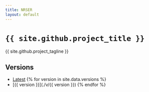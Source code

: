 ```yaml
---
title: NRSER
layout: default
---
```


`{{ site.github.project_title }}`
=============================================================================

{{ site.github.project_tagline }}

Versions
-----------------------------------------------------------------------------

-   [Latest](./v/latest)
{% for version in site.data.versions %}
-   [{{ version }}](./v/{{ version }})
{% endfor %}
